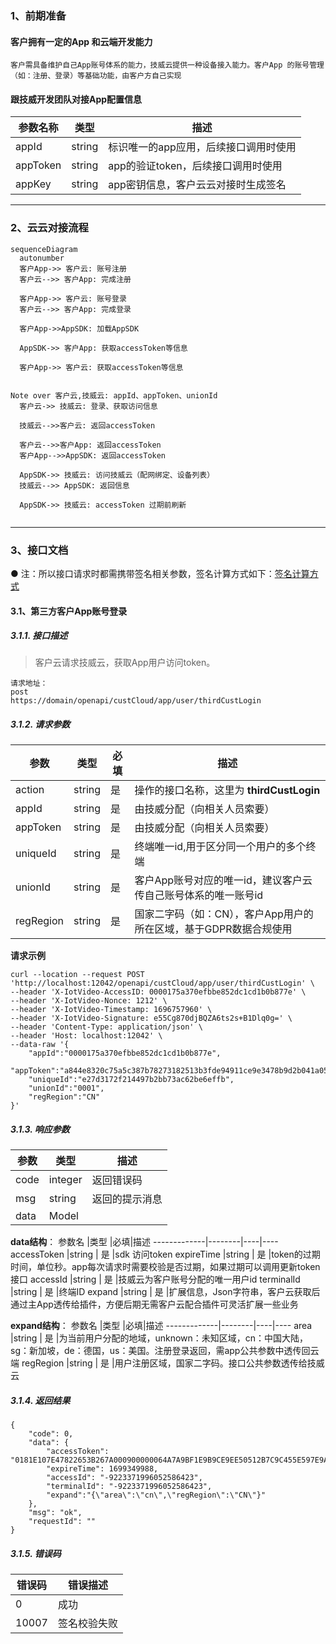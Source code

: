 ### 1、前期准备
#### 客户拥有一定的App 和云端开发能力
    客户需具备维护自己App账号体系的能力，技威云提供一种设备接入能力。客户App 的账号管理（如：注册、登录）等基础功能，由客户方自己实现

#### 跟技威开发团队对接App配置信息
参数名称 | 类型 | 描述
---|---|---
appId | string| 标识唯一的app应用，后续接口调用时使用
appToken | string| app的验证token，后续接口调用时使用
appKey | string| app密钥信息，客户云云对接时生成签名


---


### 2、云云对接流程

```mermaid
sequenceDiagram
  autonumber
  客户App->> 客户云: 账号注册
  客户云-->> 客户App: 完成注册

  客户App->> 客户云: 账号登录
  客户云-->> 客户App: 完成登录
  
  客户App->>AppSDK: 加载AppSDK

  AppSDK->> 客户App: 获取accessToken等信息

  客户App->> 客户云: 获取accessToken等信息
  

Note over 客户云,技威云: appId、appToken、unionId
  客户云->> 技威云: 登录、获取访问信息

  技威云-->>客户云: 返回accessToken

  客户云-->>客户App: 返回accessToken
  客户App-->>AppSDK: 返回accessToken

  AppSDK->> 技威云: 访问技威云（配网绑定、设备列表）
  技威云-->> AppSDK: 返回信息

  AppSDK->> 技威云: accessToken 过期前刷新
  
```

---

### 3、接口文档
● 注：所以接口请求时都需携带签名相关参数，签名计算方式如下：[签名计算方式](签名计算.md)

#### 3.1、第三方客户App账号登录
##### 3.1.1. 接口描述
> 客户云请求技威云，获取App用户访问token。
 
```
请求地址：
post
https://domain/openapi/custCloud/app/user/thirdCustLogin
```

##### 3.1.2. 请求参数
参数          |类型   |必填|描述
--------------|-------|----|---------------------
action        |string | 是 |操作的接口名称，这里为 **thirdCustLogin**
appId         |string |是  |由技威分配（向相关人员索要）
appToken         |string |是  |由技威分配（向相关人员索要）
uniqueId         |string |是  |终端唯一id,用于区分同一个用户的多个终端
unionId         |string |是  |客户App账号对应的唯一id，建议客户云传自己账号体系的唯一账号id
regRegion         |string |是  |国家二字码（如：CN），客户App用户的所在区域，基于GDPR数据合规使用

**请求示例**
```
curl --location --request POST 'http://localhost:12042/openapi/custCloud/app/user/thirdCustLogin' \
--header 'X-IotVideo-AccessID: 0000175a370efbbe852dc1cd1b0b877e' \
--header 'X-IotVideo-Nonce: 1212' \
--header 'X-IotVideo-Timestamp: 1696757960' \
--header 'X-IotVideo-Signature: e55Cg870djBQZA6ts2s+B1Dlq0g=' \
--header 'Content-Type: application/json' \
--header 'Host: localhost:12042' \
--data-raw '{
    "appId":"0000175a370efbbe852dc1cd1b0b877e",
    "appToken":"a844e8320c75a5c387b78273182513b3fde94911ce9e3478b9d2b041a05a7053",
    "uniqueId":"e27d3172f214497b2bb73ac62be6effb",
    "unionId":"0001",
    "regRegion":"CN"
}'
```

##### 3.1.3. 响应参数
参数          |类型   |描述
--------------|-------|---------------------
code          |integer|返回错误码
msg           |string |返回的提示消息
data          |Model |

**data结构**：
参数名       |类型    |必填|描述
-------------|--------|----|----
accessToken         |string  | 是 |sdk 访问token
expireTime         |string  | 是 |token的过期时间，单位秒。app每次请求时需要校验是否过期，如果过期可以调用更新token接口
accessId         |string  | 是 |技威云为客户账号分配的唯一用户id
terminalId         |string  | 是 |终端ID
expand         |string  | 是 |扩展信息，Json字符串，客户云获取后通过主App透传给插件，方便后期无需客户云配合插件可灵活扩展一些业务

**expand结构**：
参数名       |类型    |必填|描述
-------------|--------|----|----
area         |string  | 是 |为当前用户分配的地域，unknown：未知区域，cn：中国大陆，sg：新加坡，de：德国，us：美国。注册登录返回，需app公共参数中透传回云端
regRegion    |string  | 是 |用户注册区域，国家二字码。接口公共参数透传给技威云

##### 3.1.4. 返回结果
```
{
    "code": 0,
    "data": {
        "accessToken": "0181E107E47822653B267A000900000064A7A9BF1E9B9CE9EE50512B7C9C455E597E9AFFB155AB04073F80FDA18C6E9A74E1446BCBACA29E3C04FAF0CA15EE52",
        "expireTime": 1699349988,
        "accessId": "-9223371996052586423",
        "terminalId": "-9223371996052586423",
        "expand":"{\"area\":\"cn\",\"regRegion\":\"CN\"}"
    },
    "msg": "ok",
    "requestId": ""
}
```

##### 3.1.5. 错误码
错误码 |错误描述                         
-------|---------------------------------
0      |成功                          
10007  |签名校验失败 
